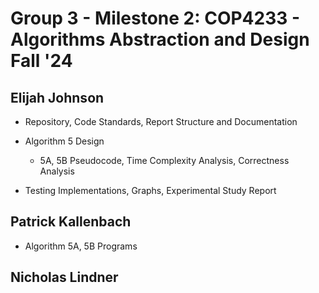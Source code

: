 # Group 3 - Milestone 2: COP4233 - Algorithms Abstraction and Design Fall '24

## Elijah Johnson
- Repository, Code Standards, Report Structure and Documentation

- Algorithm 5 Design
    - 5A, 5B Pseudocode, Time Complexity Analysis, Correctness Analysis
- Testing Implementations, Graphs, Experimental Study Report

## Patrick Kallenbach

- Algorithm 5A, 5B Programs


## Nicholas Lindner
